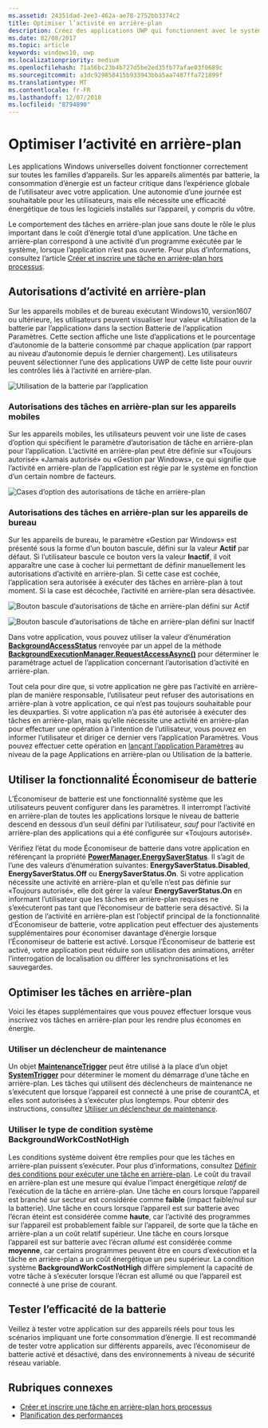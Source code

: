 ```yaml
---
ms.assetid: 24351dad-2ee3-462a-ae78-2752bb3374c2
title: Optimiser l’activité en arrière-plan
description: Créez des applications UWP qui fonctionnent avec le système pour utiliser des tâches en arrière-plan de manière économe en énergie.
ms.date: 02/08/2017
ms.topic: article
keywords: windows10, uwp
ms.localizationpriority: medium
ms.openlocfilehash: 71a56bc23b4b727d5be2ed35fb77afae03f0689c
ms.sourcegitcommit: a3dc929858415b933943bba5aa7487ffa721899f
ms.translationtype: MT
ms.contentlocale: fr-FR
ms.lasthandoff: 12/07/2018
ms.locfileid: "8794890"
---
```

# <a name="optimize-background-activity"></a>Optimiser l’activité en arrière-plan

Les applications Windows universelles doivent fonctionner correctement sur toutes les familles d’appareils. Sur les appareils alimentés par batterie, la consommation d’énergie est un facteur critique dans l’expérience globale de l’utilisateur avec votre application. Une autonomie d’une journée est souhaitable pour les utilisateurs, mais elle nécessite une efficacité énergétique de tous les logiciels installés sur l’appareil, y compris du vôtre. 

Le comportement des tâches en arrière-plan joue sans doute le rôle le plus important dans le coût d’énergie total d’une application. Une tâche en arrière-plan correspond à une activité d’un programme exécutée par le système, lorsque l’application n’est pas ouverte. Pour plus d’informations, consultez l’article [Créer et inscrire une tâche en arrière-plan hors processus](https://msdn.microsoft.com/windows/uwp/launch-resume/create-and-register-a-background-task).

## <a name="background-activity-permissions"></a>Autorisations d’activité en arrière-plan

Sur les appareils mobiles et de bureau exécutant Windows10, version1607 ou ultérieure, les utilisateurs peuvent visualiser leur valeur «Utilisation de la batterie par l’application» dans la section Batterie de l’application Paramètres. Cette section affiche une liste d’applications et le pourcentage d’autonomie de la batterie consommé par chaque application (par rapport au niveau d’autonomie depuis le dernier chargement). Les utilisateurs peuvent sélectionner l’une des applications UWP de cette liste pour ouvrir les contrôles liés à l’activité en arrière-plan.

![Utilisation de la batterie par l’application](images/battery-usage-by-app.png)

### <a name="background-permissions-on-mobile"></a>Autorisations des tâches en arrière-plan sur les appareils mobiles

Sur les appareils mobiles, les utilisateurs peuvent voir une liste de cases d’option qui spécifient le paramètre d’autorisation de tâche en arrière-plan pour l’application. L’activité en arrière-plan peut être définie sur «Toujours autorisé» «Jamais autorisé» ou «Gestion par Windows», ce qui signifie que l’activité en arrière-plan de l’application est régie par le système en fonction d’un certain nombre de facteurs. 

![Cases d’option des autorisations de tâche en arrière-plan](images/background-task-permissions.png)

### <a name="background-permissions-on-desktop"></a>Autorisations des tâches en arrière-plan sur les appareils de bureau

Sur les appareils de bureau, le paramètre «Gestion par Windows» est présenté sous la forme d’un bouton bascule, défini sur la valeur **Actif** par défaut. Si l’utilisateur bascule ce bouton vers la valeur **Inactif**, il voit apparaître une case à cocher lui permettant de définir manuellement les autorisations d’activité en arrière-plan. Si cette case est cochée, l’application sera autorisée à exécuter des tâches en arrière-plan à tout moment. Si la case est décochée, l’activité en arrière-plan sera désactivée.

![Bouton bascule d’autorisations de tâche en arrière-plan défini sur Actif](images/background-task-permissions-on.png)

![Bouton bascule d’autorisations de tâche en arrière-plan défini sur Inactif](images/background-task-permissions-off.png)

Dans votre application, vous pouvez utiliser la valeur d’énumération [**BackgroundAccessStatus**](https://docs.microsoft.com/en-us/uwp/api/windows.applicationmodel.background.backgroundaccessstatus) renvoyée par un appel de la méthode [**BackgroundExecutionManager.RequestAccessAsync()**](https://msdn.microsoft.com/library/windows/apps/windows.applicationmodel.background.backgroundexecutionmanager.requestaccessasync.aspx) pour déterminer le paramétrage actuel de l’application concernant l’autorisation d’activité en arrière-plan.

Tout cela pour dire que, si votre application ne gère pas l’activité en arrière-plan de manière responsable, l’utilisateur peut refuser des autorisations en arrière-plan à votre application, ce qui n’est pas toujours souhaitable pour les deuxparties. Si votre application n’a pas été autorisée à exécuter des tâches en arrière-plan, mais qu’elle nécessite une activité en arrière-plan pour effectuer une opération à l’intention de l’utilisateur, vous pouvez en informer l’utilisateur et diriger ce dernier vers l’application Paramètres. Vous pouvez effectuer cette opération en [lançant l’application Paramètres](https://docs.microsoft.com/en-us/windows/uwp/launch-resume/launch-settings-app) au niveau de la page Applications en arrière-plan ou Utilisation de la batterie.

## <a name="work-with-the-battery-saver-feature"></a>Utiliser la fonctionnalité Économiseur de batterie
L’Économiseur de batterie est une fonctionnalité système que les utilisateurs peuvent configurer dans les paramètres. Il interrompt l’activité en arrière-plan de toutes les applications lorsque le niveau de batterie descend en dessous d’un seuil défini par l’utilisateur, *sauf* pour l’activité en arrière-plan des applications qui a été configurée sur «Toujours autorisé».

Vérifiez l’état du mode Économiseur de batterie dans votre application en référençant la propriété [**PowerManager.EnergySaverStatus**](https://docs.microsoft.com/en-us/uwp/api/windows.system.power.energysaverstatus). Il s’agit de l’une des valeurs d’énumération suivantes: **EnergySaverStatus.Disabled**, **EnergySaverStatus.Off** ou **EnergySaverStatus.On**. Si votre application nécessite une activité en arrière-plan et qu’elle n’est pas définie sur «Toujours autorisé», elle doit gérer la valeur **EnergySaverStatus.On** en informant l’utilisateur que les tâches en arrière-plan requises ne s’exécuteront pas tant que l’économiseur de batterie sera désactivé. Si la gestion de l’activité en arrière-plan est l’objectif principal de la fonctionnalité d’Économiseur de batterie, votre application peut effectuer des ajustements supplémentaires pour économiser davantage d’énergie lorsque l’Économiseur de batterie est activé.  Lorsque l’Économiseur de batterie est activé, votre application peut réduire son utilisation des animations, arrêter l’interrogation de localisation ou différer les synchronisations et les sauvegardes. 

## <a name="further-optimize-background-tasks"></a>Optimiser les tâches en arrière-plan
Voici les étapes supplémentaires que vous pouvez effectuer lorsque vous inscrivez vos tâches en arrière-plan pour les rendre plus économes en énergie.

### <a name="use-a-maintenance-trigger"></a>Utiliser un déclencheur de maintenance 
Un objet [**MaintenanceTrigger**](https://msdn.microsoft.com/library/windows/apps/windows.applicationmodel.background.maintenancetrigger.aspx) peut être utilisé à la place d’un objet [**SystemTrigger**](https://msdn.microsoft.com/library/windows/apps/windows.applicationmodel.background.systemtrigger.aspx) pour déterminer le moment du démarrage d’une tâche en arrière-plan. Les tâches qui utilisent des déclencheurs de maintenance ne s’exécutent que lorsque l’appareil est connecté à une prise de courantCA, et elles sont autorisées à s’exécuter plus longtemps. Pour obtenir des instructions, consultez [Utiliser un déclencheur de maintenance](https://msdn.microsoft.com/windows/uwp/launch-resume/use-a-maintenance-trigger).

### <a name="use-the-backgroundworkcostnothigh-system-condition-type"></a>Utiliser le type de condition système **BackgroundWorkCostNotHigh**
Les conditions système doivent être remplies pour que les tâches en arrière-plan puissent s’exécuter. Pour plus d’informations, consultez [Définir des conditions pour exécuter une tâche en arrière-plan](https://msdn.microsoft.com/windows/uwp/launch-resume/set-conditions-for-running-a-background-task). Le coût du travail en arrière-plan est une mesure qui évalue l’impact énergétique *relatif* de l’exécution de la tâche en arrière-plan. Une tâche en cours lorsque l’appareil est branché sur secteur est considérée comme **faible** (impact faible/nul sur la batterie). Une tâche en cours lorsque l’appareil est sur batterie avec l’écran éteint est considérée comme **haute**, car l’activité des programmes sur l’appareil est probablement faible sur l’appareil, de sorte que la tâche en arrière-plan a un coût relatif supérieur. Une tâche en cours lorsque l’appareil est sur batterie avec l’écran *allumé* est considérée comme **moyenne**, car certains programmes peuvent être en cours d’exécution et la tâche en arrière-plan a un coût énergétique un peu supérieur. La condition système **BackgroundWorkCostNotHigh** diffère simplement la capacité de votre tâche à s’exécuter lorsque l’écran est allumé ou que l’appareil est connecté à une prise de courant.

## <a name="test-battery-efficiency"></a>Tester l’efficacité de la batterie

Veillez à tester votre application sur des appareils réels pour tous les scénarios impliquant une forte consommation d’énergie. Il est recommandé de tester votre application sur différents appareils, avec l’économiseur de batterie activé et désactivé, dans des environnements à niveau de sécurité réseau variable.

## <a name="related-topics"></a>Rubriques connexes

* [Créer et inscrire une tâche en arrière-plan hors processus](https://msdn.microsoft.com/windows/uwp/launch-resume/create-and-register-a-background-task)  
* [Planification des performances](https://msdn.microsoft.com/windows/uwp/debug-test-perf/planning-and-measuring-performance)  

